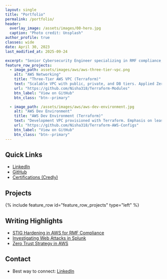 ```yaml
---
layout: single
title: "Portfolio"
permalink: /portfolio/
header:
  overlay_image: /assets/images/00-hero.jpg
  caption: "Photo credit: Unsplash"
author_profile: true
classes: wide
date: April 30, 2023
last_modified_at: 2025-09-24

excerpt: "Senior Cybersecurity Engineer specializing in RMF compliance, Zero Trust strategy, and cloud security across AWS and Azure. This page provides quick access to my resume, certifications, selected projects, and writing."
feature_row_projects:
  - image_path: assets/images/aws/aws-three-tier-vpc.png
    alt: "AWS Networking"
    title: "Three-Tier AWS VPC (Terraform)"
    text: "Scalable VPC with public, private, and DB tiers. Applied Zero Trust through workload isolation and identity-centric access."
    url: "https://github.com/Nisha318/Terraform-Modules"
    btn_label: "View on GitHub"
    btn_class: "btn--primary"

  - image_path: /assets/images/aws/aws-dev-environment.jpg
    alt: "AWS Dev Environment"
    title: "AWS Dev Environment (Terraform)"
    text: "Development VPC provisioned with Terraform. Emphasis on least privilege and scoped access."
    url: "https://github.com/Nisha318/Terraform-AWS-Configs"
    btn_label: "View on GitHub"
    btn_class: "btn--primary"
---
```


## Quick Links
- [LinkedIn](https://www.linkedin.com/in/nishapmcd)
- [GitHub](https://github.com/Nisha318)
- [Certifications (Credly)](https://www.credly.com/users/nishapmcd/badges#credly)

## Projects
{% include feature_row id="feature_row_projects" type="left" %}

## Writing Highlights
- [STIG Hardening in AWS for RMF Compliance](YOUR-POST-LINK)
- [Investigating Web Attacks in Splunk](https://medium.com/bugbountywriteup/investigate-web-attacks-challenge-lets-defend-24ea96524290)
- [Zero Trust Strategy in AWS](YOUR-POST-LINK)

## Contact
- Best way to connect: [LinkedIn](https://www.linkedin.com/in/nishapmcd)
